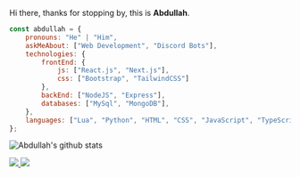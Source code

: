 Hi there, thanks for stopping by, this is **Abdullah**.

```javascript
const abdullah = {
    pronouns: "He" | "Him",
    askMeAbout: ["Web Development", "Discord Bots"],
    technologies: {
        frontEnd: {
            js: ["React.js", "Next.js"],
            css: ["Bootstrap", "TailwindCSS"]
        },
        backEnd: ["NodeJS", "Express"],
        databases: ["MySql", "MongoDB"],
    },
    languages: ["Lua", "Python", "HTML", "CSS", "JavaScript", "TypeScript"]
};
```

![Abdullah's github stats](https://github-readme-stats.vercel.app/api?username=Volcie&show_icons=true&theme=tokyonight)

<a href="https://github.com/Volcie?tab=followers">
  <img src="https://img.shields.io/github/followers/Volcie">
</a>
<a href="https://github.com/Volcie">
   <img src="https://komarev.com/ghpvc/?username=Volcie">
</a>
